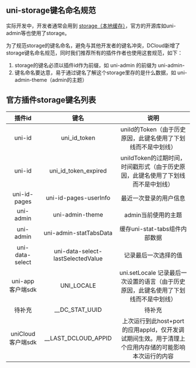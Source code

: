 ## uni-storage键名命名规范

实际开发中，开发者通常会用到 [storage（本地缓存）](https://uniapp.dcloud.net.cn/api/storage/storage.html)，官方的开源库如uni-admin等也使用了storage。

为了规范storage的键名命名，避免与其他开发者的键名冲突，DCloud新增了storage键名命名规范，同时我们推荐所有的插件作者也使用这套规范，如下：

1. storage的键名必须以插件id作为前缀，如 uni-admin 的前缀为 uni-admin-
2. 键名命名要达意，易于通过键名了解这个storage里存的是什么数据，如 uni-admin-theme（admin的主题）

## 官方插件storage键名列表

|插件id							| 键名															| 说明																																																|
| :------:					| :------------------:							| :------------------:																																								|
| uni-id						| uni_id_token											| uniId的Token（由于历史原因，此键名使用了下划线而不是中划线）																				|
| uni-id						| uni_id_token_expired							| uniIdToken的过期时间，时间戳形式（由于历史原因，此键名使用了下划线而不是中划线）										|
| uni-id-pages			| uni-id-pages-userInfo							| 最近一次登录的用户信息																																							|
| uni-admin					| uni-admin-theme										| admin当前使用的主题																																									|
| uni-admin					| uni-admin-statTabsData						| 缓存uni-stat-tabs组件内部数据																																				|
| uni-data-select		| uni-data-select-lastSelectedValue	| 记录最后一次选择的值																																								|
| uni-app客户端sdk	| UNI_LOCALE												| uni.setLocale 记录最后一次设置的语言（由于历史原因，此键名使用了下划线而不是中划线）								|
| 待补充						| __DC_STAT_UUID										| 待补充																																															|
| uniCloud客户端sdk	| __LAST_DCLOUD_APPID								| 上次运行到此host+port的应用appId，仅开发调试期间生效。用于清理上个应用内存储的可能影响本次运行的内容|


